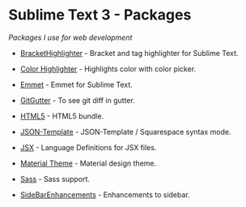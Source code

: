# Sublime Text 3 - Packages

*Packages I use for web development*

- [Bracket​Highlighter](https://packagecontrol.io/packages/BracketHighlighter) - Bracket and tag highlighter for Sublime Text.

- [Color Highlighter](https://packagecontrol.io/packages/Color%20Highlighter) - Highlights color with color picker.

- [Emmet](https://packagecontrol.io/packages/Emmet) - Emmet for Sublime Text.

- [Git​Gutter](https://packagecontrol.io/packages/GitGutter) - To see git diff in gutter.

- [HTML5](https://packagecontrol.io/packages/HTML5) - HTML5 bundle.

- [JSON-Template](https://packagecontrol.io/packages/JSON-Template) - JSON-Template / Squarespace syntax mode.

- [JSX](https://packagecontrol.io/packages/JSX) - Language Definitions for JSX files.

- [Material Theme](https://packagecontrol.io/packages/Material%20Theme) - Material design theme.

- [Sass](https://packagecontrol.io/packages/Sass) - Sass support.

- [SideBarEnhancements](https://packagecontrol.io/packages/SideBarEnhancements) - Enhancements to sidebar.

